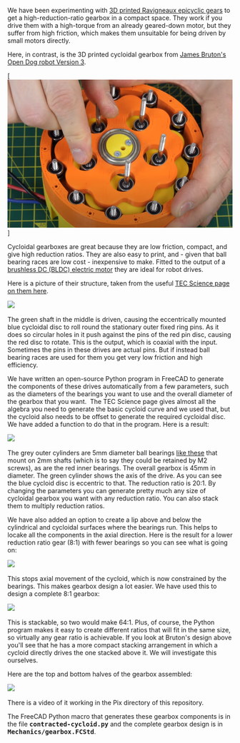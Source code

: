 We have been experimenting with [3D printed Ravigneaux epicyclic gears](https://reprapltd.com/printing-ravigneaux-epicyclic-gearboxes/) to get a high-reduction-ratio gearbox in a compact space. They work if you drive them with a high-torque from an already geared-down motor, but they suffer from high friction, which makes them unsuitable for being driven by small motors directly. 

Here, in contrast, is the 3D printed cycloidal gearbox from [James Bruton's Open Dog robot Version 3](https://www.youtube.com/watch?v=yXA_KeuYpCY). 

[![](https://github.com/RepRapLtd/RobotComponents/blob/main/RRL-cycloidal-drive/Pix/open-dog-v3-gearbox.png)]
  

Cycloidal gearboxes are great because they are low friction, compact, and give high reduction ratios. They are also easy to print, and - given that ball bearing races are low cost - inexpensive to make. Fitted to the output of a [brushless DC (BLDC) electric motor](https://reprapltd.com/3d-printed-electric-motor-some-assembly-required/) they are ideal for robot drives. 

Here is a picture of their structure, taken from the useful [TEC Science page on them here](https://www.tec-science.com/mechanical-power-transmission/planetary-gear/construction-of-the-cycloidal-disc/).

[![](https://reprapltd.com/wp-content/uploads/2021/10/en-cycloidal-drive-speed-reducer-operating-principle-assembly-1024x576.jpg)](https://reprapltd.com/wp-content/uploads/2021/10/en-cycloidal-drive-speed-reducer-operating-principle-assembly.jpg) 
 
The green shaft in the middle is driven, causing the eccentrically mounted blue cycloidal disc to roll round the stationary outer fixed ring pins. As it does so circular holes in it push against the pins of the red pin disc, causing the red disc to rotate. This is the output, which is coaxial with the input.  Sometimes the pins in these drives are actual pins. But if instead ball bearing races are used for them you get very low friction and high efficiency. 
 
We have written an open-source Python program in FreeCAD to generate the components of these drives automatically from a few parameters, such as the diameters of the bearings you want to use and the overall diameter of the gearbox that you want.  The TEC Science page gives almost all the algebra you need to generate the basic cycloid curve and we used that, but the cycloid also needs to be offset to generate the required cycloidal disc. We have added a function to do that in the program. Here is a result:
 
[![](https://reprapltd.com/wp-content/uploads/2021/10/cycloidal-drive3-1024x492.png)](https://reprapltd.com/wp-content/uploads/2021/10/cycloidal-drive3.png) 
  
The grey outer cylinders are 5mm diameter ball bearings [like these](https://www.amazon.co.uk/gp/product/B082PW27VY) that mount on 2mm shafts (which is to say they could be retained by M2 screws), as are the red inner bearings. The overall gearbox is 45mm in diameter. The green cylinder shows the axis of the drive. As you can see the blue cycloid disc is eccentric to that. The reduction ratio is 20:1. By changing the parameters you can generate pretty much any size of cycloidal gearbox you want with any reduction ratio. You can also stack them to multiply reduction ratios. 
  
We have also added an option to create a lip above and below the cylindrical and cycloidal surfaces where the bearings run. This helps to locake all the components in the axial direction. Here is the result for a lower reduction ratio gear (8:1) with fewer bearings so you can see what is going on:
  
[![](https://reprapltd.com/wp-content/uploads/2021/10/cycloidal-drive-lip.png)](https://reprapltd.com/wp-content/uploads/2021/10/cycloidal-drive-lip.png)  
   
This stops axial movement of the cycloid, which is now constrained by the bearings. This makes gearbox design a lot easier. We have used this to design a complete 8:1 gearbox:
    
[![](https://reprapltd.com/wp-content/uploads/2021/10/gearbox-cad.png)](https://reprapltd.com/wp-content/uploads/2021/10/gearbox-cad.png)   
     
This is stackable, so two would make 64:1. Plus, of course, the Python program makes it easy to create different ratios that will fit in the same size, so virtually any gear ratio is achievable. If you look at Bruton's design above you'll see that he has a more compact stacking arrangement in which a cycloid directly drives the one stacked above it. We will investigate this ourselves. 
     
Here are the top and bottom halves of the gearbox assembled: 
     
[![](https://reprapltd.com/wp-content/uploads/2021/10/gearbox-halves-1024x639.jpg)](https://reprapltd.com/wp-content/uploads/2021/10/gearbox-halves.jpg)   
     
There is a video of it working in the Pix directory of this repository. 
     
The FreeCAD Python macro that generates these gearbox components is in the file **<span style="font-family: 'andale mono', monospace;">contracted-cycloid.py</span>** and the complete gearbox design is in **<span style="font-family: 'andale mono', monospace;">Mechanics/gearbox.FCStd</span>**.

